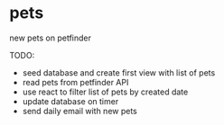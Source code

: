 # pets
new pets on petfinder

TODO:

- seed database and create first view with list of pets
- read pets from petfinder API
- use react to filter list of pets by created date
- update database on timer
- send daily email with new pets